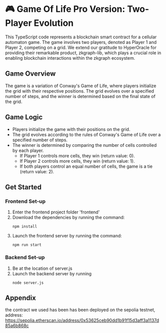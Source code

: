# 🎮 **Game Of Life Pro Version**: Two-Player Evolution

This TypeScript code represents a blockchain smart contract for a cellular automaton game. The game involves two players, denoted as Player 1 and Player 2, competing on a grid. We extend our gratitude to HyperOracle for providing their remarkable product, zkgraph-lib, which plays a crucial role in enabling blockchain interactions within the zkgraph ecosystem.

## Game Overview

The game is a variation of Conway's Game of Life, where players initialize the grid with their respective positions. The grid evolves over a specified number of steps, and the winner is determined based on the final state of the grid.

## Game Logic

- Players initialize the game with their positions on the grid.
- The grid evolves according to the rules of Conway's Game of Life over a specified number of steps.
- The winner is determined by comparing the number of cells controlled by each player.
  - If Player 1 controls more cells, they win (return value: 0).
  - If Player 2 controls more cells, they win (return value: 1).
  - If both players control an equal number of cells, the game is a tie (return value: 2).

## Get Started
### Frontend Set-up
1. Enter the frontend project folder 'frontend'
2. Download the dependencies by running the command:
   ```
   npm install
   ```
4. Launch the frontend server by running the command:
   ```
   npm run start
   ```

### Backend Set-up
1. Be at the location of server.js
2. Launch the backend server by running
   ```
   node server.js
   ```
## Appendix
the contract we used has been has been deployed on the sepolia testnet, address: https://sepolia.etherscan.io/address/0x53625ceb90dd1b91f15d3aff3a1137d85a6b868c
